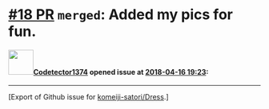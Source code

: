 # [\#18 PR](https://github.com/komeiji-satori/Dress/pull/18) `merged`: Added my pics for fun.

#### <img src="https://avatars.githubusercontent.com/u/9502368?u=76b70477d897a8f14290224958302fda6c224ca2&v=4" width="50">[Codetector1374](https://github.com/Codetector1374) opened issue at [2018-04-16 19:23](https://github.com/komeiji-satori/Dress/pull/18):






-------------------------------------------------------------------------------



[Export of Github issue for [komeiji-satori/Dress](https://github.com/komeiji-satori/Dress).]

